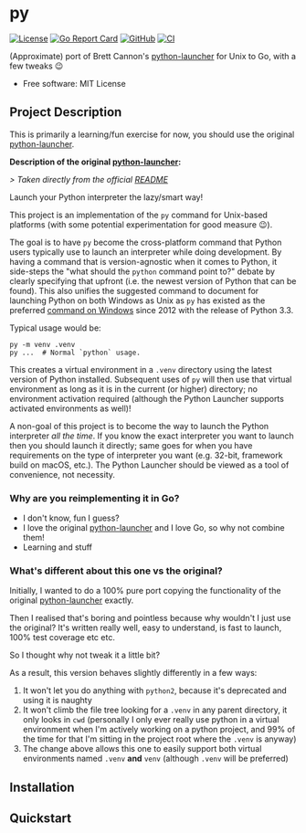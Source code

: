# py

[![License](https://img.shields.io/github/license/FollowTheProcess/py)](https://github.com/FollowTheProcess/py)
[![Go Report Card](https://goreportcard.com/badge/github.com/FollowTheProcess/py)](https://goreportcard.com/report/github.com/FollowTheProcess/py)
[![GitHub](https://img.shields.io/github/v/release/FollowTheProcess/py?logo=github&sort=semver)](https://github.com/FollowTheProcess/py)
[![CI](https://github.com/FollowTheProcess/py/workflows/CI/badge.svg)](https://github.com/FollowTheProcess/py/actions?query=workflow%3ACI)

 (Approximate) port of Brett Cannon's [python-launcher] for Unix to Go, with a few tweaks 😉

* Free software: MIT License

## Project Description

This is primarily a learning/fun exercise for now, you should use the original [python-launcher].

**Description of the original [python-launcher]:**

*> Taken directly from the official [README]*

Launch your Python interpreter the lazy/smart way!

This project is an implementation of the `py` command for Unix-based platforms
(with some potential experimentation for good measure 😉).

The goal is to have `py` become the cross-platform command that Python users
typically use to launch an interpreter while doing development. By having a
command that is version-agnostic when it comes to Python, it side-steps
the "what should the `python` command point to?" debate by clearly specifying
that upfront (i.e. the newest version of Python that can be found). This also
unifies the suggested command to document for launching Python on both Windows
as Unix as `py` has existed as the preferred
[command on Windows](https://docs.python.org/3/using/windows.html#launcher)
since 2012 with the release of Python 3.3.

Typical usage would be:

``` shell
py -m venv .venv
py ...  # Normal `python` usage.
```

This creates a virtual environment in a `.venv` directory using the latest
version of Python installed. Subsequent uses of `py` will then use that virtual
environment as long as it is in the current (or higher) directory; no
environment activation required (although the Python Launcher supports activated
environments as well)!

A non-goal of this project is to become the way to launch the Python
interpreter _all the time_. If you know the exact interpreter you want to launch
then you should launch it directly; same goes for when you have
requirements on the type of interpreter you want (e.g. 32-bit, framework build
on macOS, etc.). The Python Launcher should be viewed as a tool of convenience,
not necessity.

### Why are you reimplementing it in Go?

* I don't know, fun I guess?
* I love the original [python-launcher] and I love Go, so why not combine them!
* Learning and stuff

### What's different about this one vs the original?

Initially, I wanted to do a 100% pure port copying the functionality of the original [python-launcher] exactly.

Then I realised that's boring and pointless because why wouldn't I just use the original? It's written really well, easy to understand,
is fast to launch, 100% test coverage etc etc.

So I thought why not tweak it a little bit?

As a result, this version behaves slightly differently in a few ways:

1. It won't let you do anything with `python2`, because it's deprecated and using it is naughty
2. It won't climb the file tree looking for a `.venv` in any parent directory, it only looks in `cwd` (personally I only ever really use python in a virtual environment when I'm actively working on a python project, and 99% of the time for that I'm sitting in the project root where the `.venv` is anyway)
3. The change above allows this one to easily support both virtual environments named `.venv` **and** `venv` (although `.venv` will be preferred)

## Installation

## Quickstart

[python-launcher]: https://github.com/brettcannon/python-launcher
[README]: https://github.com/brettcannon/python-launcher/blob/main/README.md
